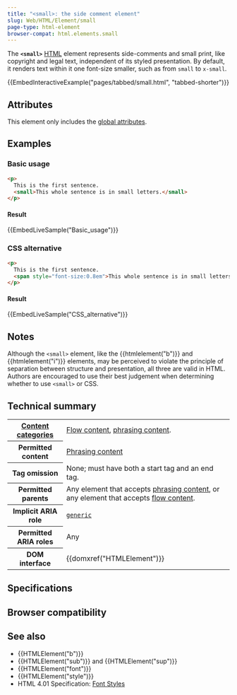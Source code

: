 ```yaml
---
title: "<small>: the side comment element"
slug: Web/HTML/Element/small
page-type: html-element
browser-compat: html.elements.small
---
```




The **`<small>`** [HTML](/Web/HTML) element represents side-comments and small print, like copyright and legal text, independent of its styled presentation. By default, it renders text within it one font-size smaller, such as from `small` to `x-small`.

{{EmbedInteractiveExample("pages/tabbed/small.html", "tabbed-shorter")}}

## Attributes

This element only includes the [global attributes](/Web/HTML/Global_attributes).

## Examples

### Basic usage

```html
<p>
  This is the first sentence.
  <small>This whole sentence is in small letters.</small>
</p>
```

#### Result

{{EmbedLiveSample("Basic_usage")}}

### CSS alternative

```html
<p>
  This is the first sentence.
  <span style="font-size:0.8em">This whole sentence is in small letters.</span>
</p>
```

#### Result

{{EmbedLiveSample("CSS_alternative")}}

## Notes

Although the `<small>` element, like the {{htmlelement("b")}} and {{htmlelement("i")}} elements, may be perceived to violate the principle of separation between structure and presentation, all three are valid in HTML. Authors are encouraged to use their best judgement when determining whether to use `<small>` or CSS.

## Technical summary

<table class="properties">
  <tbody>
    <tr>
      <th scope="row">
        <a href="/Web/HTML/Content_categories"
          >Content categories</a
        >
      </th>
      <td>
        <a href="/Web/HTML/Content_categories#flow_content"
          >Flow content</a
        >,
        <a href="/Web/HTML/Content_categories#phrasing_content"
          >phrasing content</a
        >.
      </td>
    </tr>
    <tr>
      <th scope="row">Permitted content</th>
      <td>
        <a href="/Web/HTML/Content_categories#phrasing_content"
          >Phrasing content</a
        >
      </td>
    </tr>
    <tr>
      <th scope="row">Tag omission</th>
      <td>None; must have both a start tag and an end tag.</td>
    </tr>
    <tr>
      <th scope="row">Permitted parents</th>
      <td>
        Any element that accepts
        <a href="/Web/HTML/Content_categories#phrasing_content"
          >phrasing content</a
        >, or any element that accepts
        <a href="/Web/HTML/Content_categories#flow_content"
          >flow content</a
        >.
      </td>
    </tr>
    <tr>
      <th scope="row">Implicit ARIA role</th>
      <td>
        <code
          ><a href="/Web/Accessibility/ARIA/Roles/generic_role"
            >generic</a
          ></code
        >
      </td>
    </tr>
    <tr>
      <th scope="row">Permitted ARIA roles</th>
      <td>Any</td>
    </tr>
    <tr>
      <th scope="row">DOM interface</th>
      <td>{{domxref("HTMLElement")}}</td>
    </tr>
  </tbody>
</table>

## Specifications



## Browser compatibility



## See also

- {{HTMLElement("b")}}
- {{HTMLElement("sub")}} and {{HTMLElement("sup")}}
- {{HTMLElement("font")}}
- {{HTMLElement("style")}}
- HTML 4.01 Specification: [Font Styles](https://www.w3.org/TR/html4/present/graphics.html#h-15.2)
